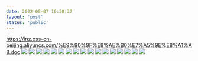 ```yaml
---
date: 2022-05-07 10:30:37
layout: 'post'
status: 'public'
---
```

https://inz.oss-cn-beijing.aliyuncs.com/%E9%80%9F%E8%AE%B0%E7%A5%9E%E8%A1%A8.doc
![](https://inz.oss-cn-beijing.aliyuncs.com/Images/Words_pictures/001.png)
![](https://inz.oss-cn-beijing.aliyuncs.com/Images/Words_pictures/002.png)
![](https://inz.oss-cn-beijing.aliyuncs.com/Images/Words_pictures/003.png)
![](https://inz.oss-cn-beijing.aliyuncs.com/Images/Words_pictures/004.png)
![](https://inz.oss-cn-beijing.aliyuncs.com/Images/Words_pictures/005.png)
![](https://inz.oss-cn-beijing.aliyuncs.com/Images/Words_pictures/006.png)
![](https://inz.oss-cn-beijing.aliyuncs.com/Images/Words_pictures/007.png)
![](https://inz.oss-cn-beijing.aliyuncs.com/Images/Words_pictures/008.png)
![](https://inz.oss-cn-beijing.aliyuncs.com/Images/Words_pictures/009.png)
![](https://inz.oss-cn-beijing.aliyuncs.com/Images/Words_pictures/010.png)
![](https://inz.oss-cn-beijing.aliyuncs.com/Images/Words_pictures/013.png)
![](https://inz.oss-cn-beijing.aliyuncs.com/Images/Words_pictures/014.png)
![](https://inz.oss-cn-beijing.aliyuncs.com/Images/Words_pictures/015.png)
![](https://inz.oss-cn-beijing.aliyuncs.com/Images/Words_pictures/016.png)
![](https://inz.oss-cn-beijing.aliyuncs.com/Images/Words_pictures/017.png)
![](https://inz.oss-cn-beijing.aliyuncs.com/Images/Words_pictures/019.png)
![](https://inz.oss-cn-beijing.aliyuncs.com/Images/Words_pictures/020.png)
